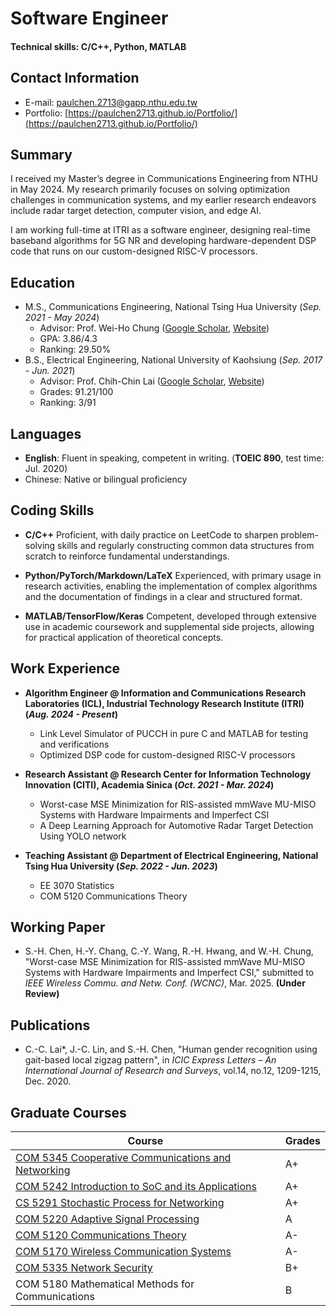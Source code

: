 # **Software Engineer**

#### Technical skills: C/C++, Python, MATLAB


## **Contact Information**
- E-mail: paulchen.2713@gapp.nthu.edu.tw
- Portfolio: [https://paulchen2713.github.io/Portfolio/](https://paulchen2713.github.io/Portfolio/)
<!-- - Resume on HackMD: [https://hackmd.io/@Shao-Heng/r1cHBCbz0](https://hackmd.io/@Shao-Heng/r1cHBCbz0) -->


## **Summary**
I received my Master’s degree in Communications Engineering from NTHU in May 2024. My research primarily focuses on solving optimization challenges in communication systems, and my earlier research endeavors include radar target detection, computer vision, and edge AI.

I am working full-time at ITRI as a software engineer, designing real-time baseband algorithms for 5G NR and developing hardware-dependent DSP code that runs on our custom-designed RISC-V processors. 


<!-- ## **Job hunting**
I am seeking **entry-level** positions in Hsinchu, Zhubei, and Zhunan. While I have a focused interest in embedded **firmware**, system **software**, and **AI/DSP/communications** algorithms, I am open to exploring all potential opportunities, regardless of their direct alignment with my academic background. 
I am a keen and passionate learner, equipped to quickly adapt and excel in fast-paced environments, mastering necessary skills and knowledge along the way. -->


## **Education**
- M.S., Communications Engineering,  National Tsing Hua University (*Sep. 2021 - May 2024*)
  - Advisor: Prof. Wei-Ho Chung ([Google Scholar](https://scholar.google.com/citations?user=5vpmKfkAAAAJ&hl=zh-TW), [Website](https://www.ee.nthu.edu.tw/whchung/index.html))
  - GPA: 3.86/4.3
  - Ranking: 29.50%
- B.S., Electrical Engineering, National University of Kaohsiung (*Sep. 2017 - Jun. 2021*)
  - Advisor: Prof. Chih-Chin Lai ([Google Scholar](https://scholar.google.com.tw/citations?hl=zh-TW&user=_ASFBLsAAAAJ), [Website](https://ee.nuk.edu.tw/p/406-1039-53841,r1680.php?Lang=zh-tw))
  - Grades: 91.21/100
  - Ranking: 3/91 
  

## **Languages**
- **English**: Fluent in speaking, competent in writing. (**TOEIC 890**, test time: Jul. 2020)
- Chinese: Native or bilingual proficiency



## **Coding Skills**
- **C/C++**
Proficient, with daily practice on LeetCode to sharpen problem-solving skills and regularly constructing common data structures from scratch to reinforce fundamental understandings.

- **Python/PyTorch/Markdown/LaTeX**
Experienced, with primary usage in research activities, enabling the implementation of complex algorithms and the documentation of findings in a clear and structured format.

- **MATLAB/TensorFlow/Keras**
Competent, developed through extensive use in academic coursework and supplemental side projects, allowing for practical application of theoretical concepts.



## **Work Experience**
- **Algorithm Engineer @ Information and Communications Research Laboratories (ICL), Industrial Technology Research Institute (ITRI) (*Aug. 2024 - Present*)**
  - Link Level Simulator of PUCCH in pure C and MATLAB for testing and verifications
  - Optimized DSP code for custom-designed RISC-V processors
- **Research Assistant @ Research Center for Information Technology Innovation (CITI), Academia Sinica (*Oct. 2021 - Mar. 2024*)**
  - Worst-case MSE Minimization for RIS-assisted mmWave MU-MISO Systems with Hardware Impairments and Imperfect CSI 
    <!--   - My thesis research introduces a novel DRL-based discrete optimization framework aimed at mitigating various hardware impairments and CSI imperfections in RIS-assisted mmWave MU-MISO systems. -->
  - A Deep Learning Approach for Automotive Radar Target Detection Using YOLO network
    <!--   - My initial research focused on radar target detection, computer vision, and edge AI. Particularly, I developed a custom YOLOv3 model from scratch for object detection on the RD maps. -->


- **Teaching Assistant @ Department of Electrical Engineering, National Tsing Hua University (*Sep. 2022 - Jun. 2023*)**
  - EE 3070 Statistics 
  - COM 5120 Communications Theory 


## **Working Paper**
- S.-H. Chen, H.-Y. Chang, C.-Y. Wang, R.-H. Hwang, and W.-H. Chung, "Worst-case MSE Minimization for RIS-assisted mmWave MU-MISO Systems with Hardware Impairments and Imperfect CSI," submitted to *IEEE Wireless Commu. and Netw. Conf. (WCNC)*, Mar. 2025. **(Under Review)**


## **Publications**
- C.-C. Lai\*, J.-C. Lin, and S.-H. Chen, "Human gender recognition using gait-based local zigzag pattern", in *ICIC Express Letters – An International Journal of Research and Surveys*, vol.14, no.12, 1209-1215, Dec. 2020.


## **Graduate Courses**

|  Course |  Grades |
| ------- | ------- |
| [COM 5345 Cooperative Communications and Networking](https://github.com/paulchen2713/NTHU-CCN_2022)    | A+ | 
| [COM 5242 Introduction to SoC and its Applications](https://github.com/paulchen2713/NTHU-SoC_2022) | A+ | 
| [CS 5291 Stochastic Process for Networking](https://github.com/paulchen2713/NTHU-Stochastic_Process_2022) | A+ | 
| [COM 5220 Adaptive Signal Processing](https://github.com/paulchen2713/NTHU-ASP_2021) | A | 
| [COM 5120 Communications Theory](https://github.com/paulchen2713/NTHU-Communication_Theory_2022) | A- | 
| [COM 5170 Wireless Communication Systems](https://github.com/paulchen2713/NTHU-WCS_2021) | A- | 
| [COM 5335 Network Security](https://github.com/paulchen2713/NTHU-Network_Security_2022) | B+ | 
| COM 5180 Mathematical Methods for Communications | B | 



